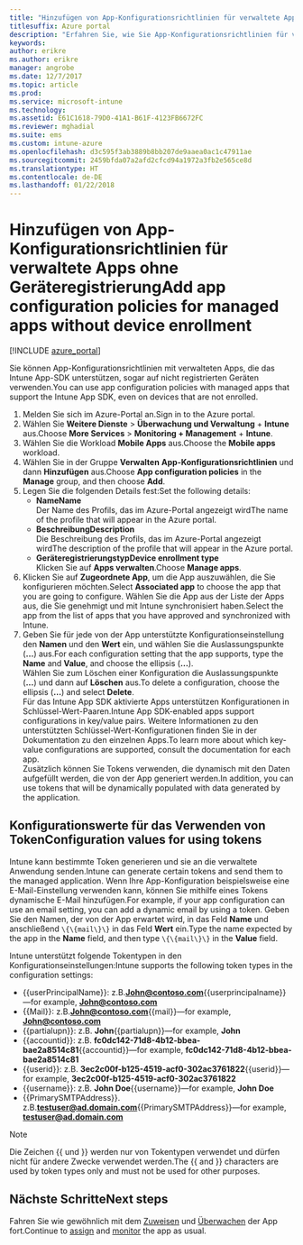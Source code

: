 ```yaml
---
title: "Hinzufügen von App-Konfigurationsrichtlinien für verwaltete Apps ohne Geräteregistrierung | Microsoft-Dokumentation"
titlesuffix: Azure portal
description: "Erfahren Sie, wie Sie App-Konfigurationsrichtlinien für verwaltete Apps ohne Geräteregistrierung verwenden."
keywords: 
author: erikre
ms.author: erikre
manager: angrobe
ms.date: 12/7/2017
ms.topic: article
ms.prod: 
ms.service: microsoft-intune
ms.technology: 
ms.assetid: E61C1618-79D0-41A1-B61F-4123FB6672FC
ms.reviewer: mghadial
ms.suite: ems
ms.custom: intune-azure
ms.openlocfilehash: d3c595f3ab3889b8bb207de9aaea0ac1c47911ae
ms.sourcegitcommit: 2459bfda07a2afd2cfcd94a1972a3fb2e565ce8d
ms.translationtype: HT
ms.contentlocale: de-DE
ms.lasthandoff: 01/22/2018
---
```

# <a name="add-app-configuration-policies-for-managed-apps-without-device-enrollment"></a><span data-ttu-id="829d2-103">Hinzufügen von App-Konfigurationsrichtlinien für verwaltete Apps ohne Geräteregistrierung</span><span class="sxs-lookup"><span data-stu-id="829d2-103">Add app configuration policies for managed apps without device enrollment</span></span>

[!INCLUDE [azure_portal](./includes/azure_portal.md)]

<span data-ttu-id="829d2-104">Sie können App-Konfigurationsrichtlinien mit verwalteten Apps, die das Intune App-SDK unterstützen, sogar auf nicht registrierten Geräten verwenden.</span><span class="sxs-lookup"><span data-stu-id="829d2-104">You can use app configuration policies with managed apps that support the Intune App SDK, even on devices that are not enrolled.</span></span> 

1. <span data-ttu-id="829d2-105">Melden Sie sich im Azure-Portal an.</span><span class="sxs-lookup"><span data-stu-id="829d2-105">Sign in to the Azure portal.</span></span>
2. <span data-ttu-id="829d2-106">Wählen Sie **Weitere Dienste** > **Überwachung und Verwaltung** + **Intune** aus.</span><span class="sxs-lookup"><span data-stu-id="829d2-106">Choose **More Services** > **Monitoring + Management** + **Intune**.</span></span>
3. <span data-ttu-id="829d2-107">Wählen Sie die Workload **Mobile Apps** aus.</span><span class="sxs-lookup"><span data-stu-id="829d2-107">Choose the **Mobile apps** workload.</span></span>
4. <span data-ttu-id="829d2-108">Wählen Sie in der Gruppe **Verwalten** **App-Konfigurationsrichtlinien** und dann **Hinzufügen** aus.</span><span class="sxs-lookup"><span data-stu-id="829d2-108">Choose **App configuration policies** in the **Manage** group, and then choose **Add**.</span></span>
5. <span data-ttu-id="829d2-109">Legen Sie die folgenden Details fest:</span><span class="sxs-lookup"><span data-stu-id="829d2-109">Set the following details:</span></span>
    - <span data-ttu-id="829d2-110">**Name**</span><span class="sxs-lookup"><span data-stu-id="829d2-110">**Name**</span></span>  
      <span data-ttu-id="829d2-111">Der Name des Profils, das im Azure-Portal angezeigt wird</span><span class="sxs-lookup"><span data-stu-id="829d2-111">The name of the profile that will appear in the Azure portal.</span></span>
    - <span data-ttu-id="829d2-112">**Beschreibung**</span><span class="sxs-lookup"><span data-stu-id="829d2-112">**Description**</span></span>  
      <span data-ttu-id="829d2-113">Die Beschreibung des Profils, das im Azure-Portal angezeigt wird</span><span class="sxs-lookup"><span data-stu-id="829d2-113">The  description of the profile that will appear in the Azure portal.</span></span>
    - <span data-ttu-id="829d2-114">**Geräteregistrierungstyp**</span><span class="sxs-lookup"><span data-stu-id="829d2-114">**Device enrollment type**</span></span>  
      <span data-ttu-id="829d2-115">Klicken Sie auf **Apps verwalten**.</span><span class="sxs-lookup"><span data-stu-id="829d2-115">Choose **Manage apps**.</span></span>
6. <span data-ttu-id="829d2-116">Klicken Sie auf **Zugeordnete App**, um die App auszuwählen, die Sie konfigurieren möchten.</span><span class="sxs-lookup"><span data-stu-id="829d2-116">Select **Associated app** to choose the app that you are going to configure.</span></span> <span data-ttu-id="829d2-117">Wählen Sie die App aus der Liste der Apps aus, die Sie genehmigt und mit Intune synchronisiert haben.</span><span class="sxs-lookup"><span data-stu-id="829d2-117">Select the app from the list of apps that you have approved and synchronized with Intune.</span></span>
7. <span data-ttu-id="829d2-118">Geben Sie für jede von der App unterstützte Konfigurationseinstellung den **Namen** und den **Wert** ein, und wählen Sie die Auslassungspunkte (**…**) aus.</span><span class="sxs-lookup"><span data-stu-id="829d2-118">For each configuration setting that the app supports, type the **Name** and **Value**, and choose the ellipsis (**…**).</span></span>  
    <span data-ttu-id="829d2-119">Wählen Sie zum Löschen einer Konfiguration die Auslassungspunkte (**...**) und dann auf **Löschen** aus.</span><span class="sxs-lookup"><span data-stu-id="829d2-119">To delete a configuration, choose the ellipsis (**…**) and select **Delete**.</span></span>  
    <span data-ttu-id="829d2-120">Für das Intune App SDK aktivierte Apps unterstützen Konfigurationen in Schlüssel-Wert-Paaren.</span><span class="sxs-lookup"><span data-stu-id="829d2-120">Intune App SDK-enabled apps support configurations in key/value pairs.</span></span> <span data-ttu-id="829d2-121">Weitere Informationen zu den unterstützten Schlüssel-Wert-Konfigurationen finden Sie in der Dokumentation zu den einzelnen Apps.</span><span class="sxs-lookup"><span data-stu-id="829d2-121">To learn more about which key-value configurations are supported, consult the documentation for each app.</span></span>  
    <span data-ttu-id="829d2-122">Zusätzlich können Sie Tokens verwenden, die dynamisch mit den Daten aufgefüllt werden, die von der App generiert werden.</span><span class="sxs-lookup"><span data-stu-id="829d2-122">In addition, you can use tokens that will be dynamically populated with data generated by the application.</span></span>

## <a name="configuration-values-for-using-tokens"></a><span data-ttu-id="829d2-123">Konfigurationswerte für das Verwenden von Token</span><span class="sxs-lookup"><span data-stu-id="829d2-123">Configuration values for using tokens</span></span>

<span data-ttu-id="829d2-124">Intune kann bestimmte Token generieren und sie an die verwaltete Anwendung senden.</span><span class="sxs-lookup"><span data-stu-id="829d2-124">Intune can generate certain tokens and send them to the managed application.</span></span> <span data-ttu-id="829d2-125">Wenn Ihre App-Konfiguration beispielsweise eine E-Mail-Einstellung verwenden kann, können Sie mithilfe eines Tokens dynamische E-Mail hinzufügen.</span><span class="sxs-lookup"><span data-stu-id="829d2-125">For example, if your app configuration can use an email setting, you can add a dynamic email by using a token.</span></span> <span data-ttu-id="829d2-126">Geben Sie den Namen, der von der App erwartet wird, in das Feld **Name** und anschließend `\{\{mail\}\}` in das Feld **Wert** ein.</span><span class="sxs-lookup"><span data-stu-id="829d2-126">Type the name expected by the app in the **Name** field, and then type `\{\{mail\}\}` in the **Value** field.</span></span>

<span data-ttu-id="829d2-127">Intune unterstützt folgende Tokentypen in den Konfigurationseinstellungen:</span><span class="sxs-lookup"><span data-stu-id="829d2-127">Intune supports the following token types in the configuration settings:</span></span>

- <span data-ttu-id="829d2-128">\{\{userPrincipalName\}\}: z.B.**John@contoso.com**</span><span class="sxs-lookup"><span data-stu-id="829d2-128">\{\{userprincipalname\}\}—for example, **John@contoso.com**</span></span>
- <span data-ttu-id="829d2-129">\{\{Mail\}\}: z.B.**John@contoso.com**</span><span class="sxs-lookup"><span data-stu-id="829d2-129">\{\{mail\}\}—for example, **John@contoso.com**</span></span>
- <span data-ttu-id="829d2-130">\{\{partialupn\}\}: z.B. **John**</span><span class="sxs-lookup"><span data-stu-id="829d2-130">\{\{partialupn\}\}—for example, **John**</span></span>
- <span data-ttu-id="829d2-131">\{\{accountid\}\}: z.B. **fc0dc142-71d8-4b12-bbea-bae2a8514c81**</span><span class="sxs-lookup"><span data-stu-id="829d2-131">\{\{accountid\}\}—for example, **fc0dc142-71d8-4b12-bbea-bae2a8514c81**</span></span>
- <span data-ttu-id="829d2-132">\{\{userid\}\}: z.B. **3ec2c00f-b125-4519-acf0-302ac3761822**</span><span class="sxs-lookup"><span data-stu-id="829d2-132">\{\{userid\}\}—for example, **3ec2c00f-b125-4519-acf0-302ac3761822**</span></span>
- <span data-ttu-id="829d2-133">\{\{username\}\}: z.B. **John Doe**</span><span class="sxs-lookup"><span data-stu-id="829d2-133">\{\{username\}\}—for example, **John Doe**</span></span>
- <span data-ttu-id="829d2-134">\{\{PrimarySMTPAddress\}\}. z.B.**testuser@ad.domain.com**</span><span class="sxs-lookup"><span data-stu-id="829d2-134">\{\{PrimarySMTPAddress\}\}—for example, **testuser@ad.domain.com**</span></span> 


> [!Note]  
> <span data-ttu-id="829d2-135">Die Zeichen \{\{ und \}\} werden nur von Tokentypen verwendet und dürfen nicht für andere Zwecke verwendet werden.</span><span class="sxs-lookup"><span data-stu-id="829d2-135">The \{\{ and \}\} characters are used by token types only and must not be used for other purposes.</span></span>

## <a name="next-steps"></a><span data-ttu-id="829d2-136">Nächste Schritte</span><span class="sxs-lookup"><span data-stu-id="829d2-136">Next steps</span></span>

<span data-ttu-id="829d2-137">Fahren Sie wie gewöhnlich mit dem [Zuweisen](apps-deploy.md) und [Überwachen](apps-monitor.md) der App fort.</span><span class="sxs-lookup"><span data-stu-id="829d2-137">Continue to [assign](apps-deploy.md) and [monitor](apps-monitor.md) the app as usual.</span></span>